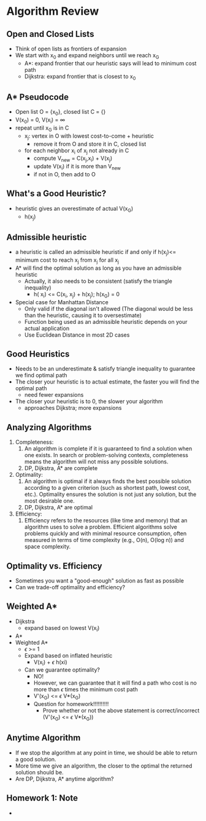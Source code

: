 # Algorithm Review
## Open and Closed Lists
- Think of open lists as frontiers of expansion
- We start with x<sub>0</sub> and expand neighbors until we reach x<sub>G</sub>
	- A*: expand frontier that our heuristic says will lead to minimum cost path
	- Dijkstra: expand frontier that is closest to x<sub>0</sub>
## A* Pseudocode
- Open list O = {x<sub>0</sub>}, closed list C = {}
- V(x<sub>0</sub>) = 0, V(x<sub>i</sub>) = $\infty$
- repeat until x<sub>G</sub> is in C
	- x<sub>j</sub>: vertex in O with lowest cost-to-come + heuristic
		- remove it from O and store it in C, closed list
	- for each neighbor x<sub>i</sub> of x<sub>j</sub> not already in C
		- compute V<sub>new</sub> = C(x<sub>j</sub>,x<sub>i</sub>) + V(x<sub>j</sub>)
		- update V(x<sub>i</sub>) if it is more than V<sub>new</sub>
		- if not in O, then add to O
## What's a Good Heuristic?
- heuristic gives an overestimate of actual V(x<sub>G</sub>)
	- h(x<sub>j</sub>)
## Admissible heuristic
- a heuristic is called an admissible heuristic if and only if h(x<sub>j</sub>)<= minimum cost to reach x<sub>j</sub> from x<sub>j</sub>  for all  x<sub>j</sub> 
- A* will find the optimal solution as long as you have an admissible heuristic
	- Actually, it also needs to be consistent (satisfy the triangle inequality)
		- h( x<sub>i</sub>) <= C(x<sub>i</sub>, x<sub>j</sub>) + h(x<sub>j</sub>); h(x<sub>G</sub>) = 0
- Special case for Manhattan Distance
	- Only valid if the diagonal isn't allowed (The diagonal would be less than the heuristic, causing it to oversestimate)
	- Function being used as an admissible heuristic depends on your actual application 
	- Use Euclidean Distance in most 2D cases 
## Good Heuristics
- Needs to be an underestimate & satisfy triangle inequality to guarantee we find optimal path
- The closer your heuristic is to actual estimate, the faster you will find the optimal path
	- need fewer expansions
- The closer your heuristic is to 0, the slower your algorithm
	- approaches Dijkstra; more expansions
## Analyzing Algorithms
1. Completeness: 
	1. An algorithm is complete if it is guaranteed to find a solution when one exists. In search or problem-solving contexts, completeness means the algorithm will not miss any possible solutions.
	2. DP, Dijkstra, A* are complete
2. Optimality: 
	1. An algorithm is optimal if it always finds the best possible solution according to a given criterion (such as shortest path, lowest cost, etc.). Optimality ensures the solution is not just any solution, but the most desirable one.
	2. DP, Dijkstra, A* are optimal
3. Efficiency: 
	1. Efficiency refers to the resources (like time and memory) that an algorithm uses to solve a problem. Efficient algorithms solve problems quickly and with minimal resource consumption, often measured in terms of time complexity (e.g., O(n), O(log n)) and space complexity.
## Optimality vs. Efficiency
- Sometimes you want a "good-enough" solution as fast as possible
- Can we trade-off optimality and efficiency?
## Weighted A*
- Dijkstra
	- expand based on lowest V(x<sub>i</sub>)
- A*
- Weighted A*
	- $\epsilon$ >= 1
	- Expand based on inflated heuristic
		- V(x<sub>i</sub>) + $\epsilon$ h(xi)
	- Can we guarantee optimality? 
		- NO!
		- However, we can guarantee that it will find a path who cost is no more than $\epsilon$ times the minimum cost path
		- V'(x<sub>G</sub>) <= $\epsilon$ V*(x<sub>G</sub>)
		- Question for homework!!!!!!!!!!
			- Prove whether or not the above statement is correct/incorrect (V'(x<sub>G</sub>) <= $\epsilon$ V*(x<sub>G</sub>))
## Anytime Algorithm
- If we stop the algorithm at any point in time, we should be able to return a good solution.
- More time we give an algorithm, the closer to the optimal the returned solution should be.
- Are DP, Dijkstra, A* anytime algorithm?
## Homework 1: Note
- 